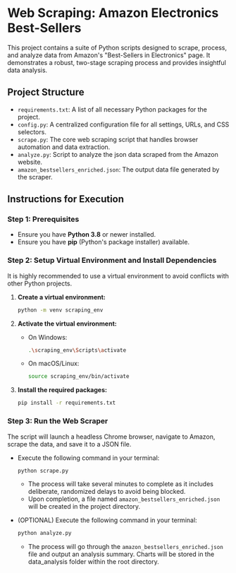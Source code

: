 # Web Scraping: Amazon Electronics Best-Sellers

This project contains a suite of Python scripts designed to scrape, process, and analyze data from Amazon's "Best-Sellers in Electronics" page. It demonstrates a robust, two-stage scraping process and provides insightful data analysis.

## Project Structure

- `requirements.txt`: A list of all necessary Python packages for the project.
- `config.py`: A centralized configuration file for all settings, URLs, and CSS selectors.
- `scrape.py`: The core web scraping script that handles browser automation and data extraction.
- `analyze.py`: Script to analyze the json data scraped from the Amazon website.
- `amazon_bestsellers_enriched.json`: The output data file generated by the scraper.


## Instructions for Execution

### Step 1: Prerequisites

- Ensure you have **Python 3.8** or newer installed.
- Ensure you have **pip** (Python's package installer) available.

### Step 2: Setup Virtual Environment and Install Dependencies

It is highly recommended to use a virtual environment to avoid conflicts with other Python projects.

1.  **Create a virtual environment:**
    ```bash
    python -m venv scraping_env
    ```

2.  **Activate the virtual environment:**
    -   On Windows:
        ```bash
        .\scraping_env\Scripts\activate
        ```
    -   On macOS/Linux:
        ```bash
        source scraping_env/bin/activate
        ```

3.  **Install the required packages:**
    ```bash
    pip install -r requirements.txt
    ```

### Step 3: Run the Web Scraper

The script will launch a headless Chrome browser, navigate to Amazon, scrape the data, and save it to a JSON file.

-   Execute the following command in your terminal:
    ```bash
    python scrape.py
    ```
    -   The process will take several minutes to complete as it includes deliberate, randomized delays to avoid being blocked.
    -   Upon completion, a file named `amazon_bestsellers_enriched.json` will be created in the project directory.

-  (OPTIONAL) Execute the following command in your terminal: 
    ```bash
    python analyze.py
    ```
    -   The process will go through the `amazon_bestsellers_enriched.json` file and output an analysis summary. Charts will be stored in the data_analysis folder within the root directory.
